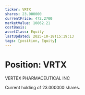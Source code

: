 ```yaml
---
ticker: VRTX
shares: 23.000000
currentPrice: 472.2700
marketValue: 10862.21
costBasis: 
assetClass: Equity
lastUpdated: 2025-10-18T15:19:13
tags: [position, Equity]
---
```


# Position: VRTX

VERTEX PHARMACEUTICAL INC

Current holding of 23.000000 shares.
